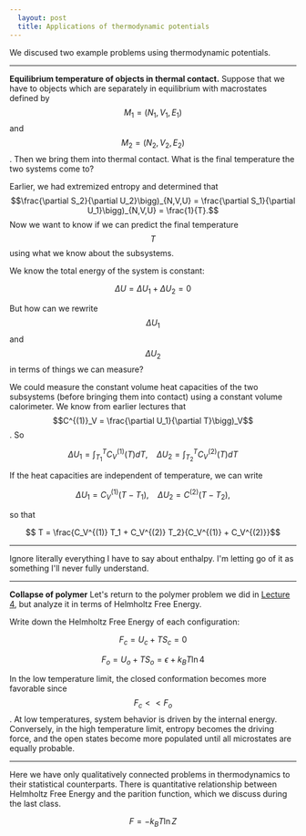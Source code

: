 ```yaml
---
  layout: post
  title: Applications of thermodynamic potentials
---
```


We discused two example problems using thermodynamic potentials.

---

**Equilibrium temperature of objects in thermal contact.** Suppose that we have to objects which are separately in equilibrium with macrostates defined by $$M_1 = (N_1, V_1, E_1)$$ and $$M_2 = (N_2, V_2, E_2)$$. Then we bring them into thermal contact. What is the final temperature the two systems come to?

Earlier, we had extremized entropy and determined that $$\frac{\partial S_2}{\partial U_2}\bigg)_{N,V,U} = \frac{\partial S_1}{\partial U_1}\bigg)_{N,V,U} = \frac{1}{T}.$$ Now we want to know if we can predict the final temperature $$T$$ using what we know about the subsystems.

We know the total energy of the system is constant:

$$\Delta U = \Delta U_1 + \Delta U_2 = 0$$

But how can we rewrite $$\Delta U_1$$ and $$\Delta U_2$$ in terms of things we can measure?

We could measure the constant volume heat capacities of the two subsystems (before bringing them into contact) using a constant volume calorimeter. We know from earlier lectures that $$C^{(1)}_V = \frac{\partial U_1}{\partial T}\bigg)_V$$. So

$$ \Delta U_1 = \int_{T_1}^T C_V^{(1)}(T) dT, ~~~~ \Delta U_2 = \int_{T_2}^T C^{(2)}_V(T) dT $$

If the heat capacities are independent of temperature, we can write

$$ \Delta U_1 = C_V^{(1)}(T - T_1), ~~~~ \Delta U_2 =  C^{(2)}(T-T_2),$$

so that

$$ T = \frac{C_V^{(1)} T_1 + C_V^{(2)} T_2}{C_V^{(1)} + C_V^{(2)}}$$

---

Ignore literally everything I have to say about enthalpy. I'm letting go of it as something I'll never fully understand.

---

**Collapse of polymer** Let's return to the polymer problem we did in [Lecture 4](Lecture4.md), but analyze it in terms of Helmholtz Free Energy.

Write down the Helmholtz Free Energy of each configuration:

$$F_c = U_c + TS_c = 0$$

$$F_o = U_o + TS_o = \epsilon + k_BT \ln 4$$

In the low temperature limit, the closed conformation becomes more favorable since $$F_c << F_o$$. At low temperatures, system behavior is driven by the internal energy. Conversely, in the high temperature limit, entropy becomes the driving force, and the open states become more populated until all microstates are equally probable.

---

Here we have only qualitatively connected problems in thermodynamics to their statistical counterparts. There is quantitative relationship between Helmholtz Free Energy and the parition function, which we discuss during the last class.

$$F = -k_BT\ln Z$$
